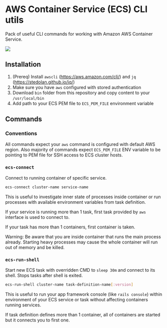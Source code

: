 # AWS Container Service (ECS) CLI utils

Pack of useful CLI commands for working with Amazon AWS Container Service.

![](https://cloud.githubusercontent.com/assets/132277/11748785/e9ca2488-a021-11e5-885f-7d34f4f15036.gif)

## Installation

1. (Prereq) Install `awscli` (https://aws.amazon.com/cli/) and `jq` (https://stedolan.github.io/jq/)
2. Make sure you have `aws` configured with stored authentication
4. Download `bin` folder from this repository and copy content to your `/usr/local/bin`
6. Add path to your ECS PEM file to `ECS_PEM_FILE` environment variable

## Commands

### Conventions

All commands expect your `aws` command is configured with default AWS region. Also majority of commands expect `ECS_PEM_FILE` ENV variable to be pointing to PEM file for SSH access to ECS cluster hosts.

### `ecs-connect`

Connect to running container of specific service. 

```bash
ecs-connect cluster-name service-name
```

This is useful to investigate inner state of processes inside container or run processes with available environment variables from task definition.

If your service is running more than 1 task, first task provided by `aws` interface is used to connect to.

If your task has more than 1 containers, first container is taken.

Warning: Be aware that you are inside container that runs the main process already. Starting heavy processes may cause the whole container will run out of memory and be killed.


### `ecs-run-shell`

Start new ECS task with overridden CMD to `sleep 30m` and connect to its shell. Stops tasks after shell is exited.

```bash
ecs-run-shell cluster-name task-definition-name[:version]
```

This is useful to run your app framework console (like `rails console`) within environment of your ECS service or task without affecting containers running services.

If task definition defines more than 1 container, all of containers are started but it connects you to first one.
